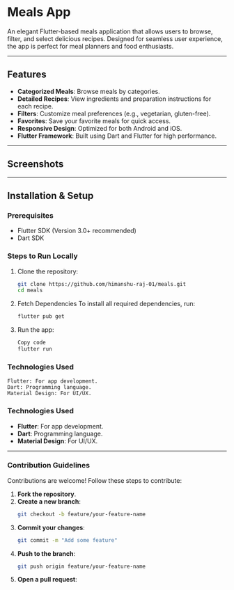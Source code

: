 # Meals App 

An elegant Flutter-based meals application that allows users to browse, filter, and select delicious recipes. Designed for seamless user experience, the app is perfect for meal planners and food enthusiasts.

---

## Features
- **Categorized Meals**: Browse meals by categories.
- **Detailed Recipes**: View ingredients and preparation instructions for each recipe.
- **Filters**: Customize meal preferences (e.g., vegetarian, gluten-free).
- **Favorites**: Save your favorite meals for quick access.
- **Responsive Design**: Optimized for both Android and iOS.
- **Flutter Framework**: Built using Dart and Flutter for high performance.

---

## Screenshots


---

## Installation & Setup

### Prerequisites
- Flutter SDK (Version 3.0+ recommended)
- Dart SDK

### Steps to Run Locally
1. Clone the repository:
   ```bash
   git clone https://github.com/himanshu-raj-01/meals.git
   cd meals
2. Fetch Dependencies
To install all required dependencies, run:
    ```bash
    flutter pub get
3. Run the app:
    ```bash
    Copy code
    flutter run
### Technologies Used
    Flutter: For app development.
    Dart: Programming language.
    Material Design: For UI/UX.
### Technologies Used
- **Flutter**: For app development.
- **Dart**: Programming language.
- **Material Design**: For UI/UX.

---

### Contribution Guidelines
Contributions are welcome! Follow these steps to contribute:

1. **Fork the repository**.
2. **Create a new branch**:
   ```bash
   git checkout -b feature/your-feature-name
3. **Commit your changes**:
    ```bash
    git commit -m "Add some feature"
4. **Push to the branch**:
    ```bash
    git push origin feature/your-feature-name
5. **Open a pull request**:
    